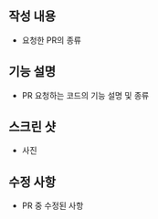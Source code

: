 ## 작성 내용

- 요청한 PR의 종류

## 기능 설명

- PR 요청하는 코드의 기능 설명 및 종류

## 스크린 샷

- 사진

## 수정 사항

- PR 중 수정된 사항
